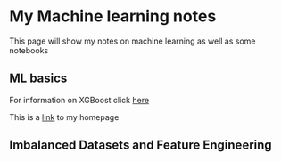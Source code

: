 # My Machine learning notes

This page will show my notes on machine learning as well as some notebooks

## ML basics

For information on XGBoost click [here](xgboost.md) 

This is a [link](https://github.com/mteix) to my homepage

## Imbalanced Datasets and Feature Engineering
